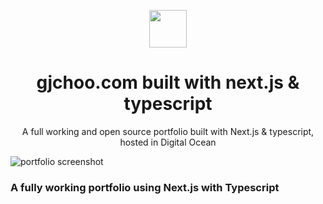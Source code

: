 <p align="center">
  <img width="60" height="60" src="https://user-images.githubusercontent.com/60134943/170816508-59760aa9-6f71-4226-b48e-dc7be99773e3.png">
  
  <h1 align='center'>gjchoo.com built with next.js & typescript</h1>
</p>

 <p align='center'>A full working and open source portfolio built with Next.js & typescript, hosted in Digital Ocean</p>

![portfolio screenshot](https://user-images.githubusercontent.com/60134943/170852920-a929bef7-e278-4099-b347-f97a2acd5bb1.png)

### A fully working portfolio using Next.js with Typescript
